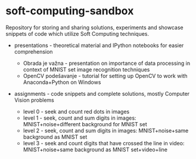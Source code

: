 # soft-computing-sandbox

Repository for storing and sharing solutions, experiments and showcase snippets of code which utilize Soft Computing techniques.

* presentations - theoretical material and IPython notebooks for easier comprehension
  * Obrada je važna - presentation on importance of data processing in context of MNIST set image recognition techniques
  * OpenCV podešavanje - tutorial for setting up OpenCV to work with Anaconda+Python on Windows
  
* assignments - code snippets and complete solutions, mostly Computer Vision problems
  * level 0 - seek and count red dots in images
  * level 1 - seek, count and sum digits in images: MNIST+noise+different background for MNIST set
  * level 2 - seek, count and sum digits in images: MNIST+noise+same background as MNIST set
  * level 3 - seek and count digits that have crossed the line in video: MNIST+noise+same background as MNIST set+video+line
